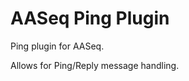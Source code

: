 AASeq Ping Plugin
=================

Ping plugin for AASeq.

Allows for Ping/Reply message handling.
